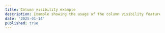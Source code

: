 ```yaml
---
title: Column visibility example
description: Example showing the usage of the column visibility feature.
date: '2025-01-14'
published: true
---
```


<script>
  import Datagrid from './datagrid.svelte'
</script>

<Datagrid />
